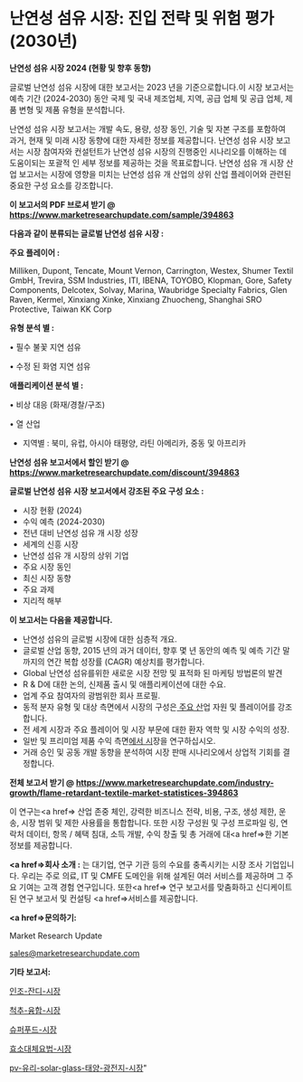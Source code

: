 # 난연성 섬유 시장: 진입 전략 및 위험 평가(2030년)

<strong>난연성 섬유 시장 2024 (현황 및 향후 동향)</strong>

글로벌 난연성 섬유 시장에 대한 보고서는 2023 년을 기준으로합니다.이 시장 보고서는 예측 기간 (2024-2030) 동안 국제 및 국내 제조업체, 지역, 공급 업체 및 공급 업체, 제품 변형 및 제품 유형을 분석합니다.

난연성 섬유 시장 보고서는 개발 속도, 용량, 성장 동인, 기술 및 자본 구조를 포함하여 과거, 현재 및 미래 시장 동향에 대한 자세한 정보를 제공합니다. 난연성 섬유 시장 보고서는 시장 참여자와 컨설턴트가 난연성 섬유 시장의 진행중인 시나리오를 이해하는 데 도움이되는 포괄적 인 세부 정보를 제공하는 것을 목표로합니다. 난연성 섬유 개 시장 산업 보고서는 시장에 영향을 미치는 난연성 섬유 개 산업의 상위 산업 플레이어와 관련된 중요한 구성 요소를 강조합니다.



<strong>이 보고서의 PDF 브로셔 받기 @ <a href=https://www.marketresearchupdate.com/sample/394863>https://www.marketresearchupdate.com/sample/394863</a></strong>



<strong>다음과 같이 분류되는 글로벌 난연성 섬유 시장 :</strong>



<strong>주요 플레이어 :</strong>

Milliken, Dupont, Tencate, Mount Vernon, Carrington, Westex, Shumer Textil GmbH, Trevira, SSM Industries, ITI, IBENA, TOYOBO, Klopman, Gore, Safety Components, Delcotex, Solvay, Marina, Waubridge Specialty Fabrics, Glen Raven, Kermel, Xinxiang Xinke, Xinxiang Zhuocheng, Shanghai SRO Protective, Taiwan KK Corp



<strong>유형 분석 별 :</strong>

• 필수 불꽃 지연 섬유

• 수정 된 화염 지연 섬유



<strong>애플리케이션 분석 별 :</strong>

• 비상 대응 (화재/경찰/구조)

• 열 산업

<ul>
  <li>지역별 : 북미, 유럽, 아시아 태평양, 라틴 아메리카, 중동 및 아프리카</li>
</ul>


<strong>난연성 섬유 보고서에서 할인 받기 @ <a href=https://www.marketresearchupdate.com/discount/394863>https://www.marketresearchupdate.com/discount/394863</a></strong>



<strong>글로벌 난연성 섬유 시장 보고서에서 강조된 주요 구성 요소 :</strong>
<ul>
  <li>시장 현황 (2024)</li>
  <li>수익 예측 (2024-2030)</li>
  <li>전년 대비 난연성 섬유 개 시장 성장</li>
  <li>세계의 신흥 시장</li>
  <li>난연성 섬유 개 시장의 상위 기업</li>
  <li>주요 시장 동인</li>
  <li>최신 시장 동향</li>
  <li>주요 과제</li>
  <li>지리적 해부</li>
</ul>


<strong>이 보고서는 다음을 제공합니다.</strong>
<ul>
  <li>난연성 섬유의 글로벌 시장에 대한 심층적 개요.</li>
  <li>글로벌 산업 동향, 2015 년의 과거 데이터, 향후 몇 년 동안의 예측 및 예측 기간 말까지의 연간 복합 성장률 (CAGR) 예상치를 평가합니다.</li>
  <li>Global 난연성 섬유를위한 새로운 시장 전망 및 표적화 된 마케팅 방법론의 발견</li>
  <li>R &amp; D에 대한 논의, 신제품 출시 및 애플리케이션에 대한 수요.</li>
  <li>업계 주요 참여자의 광범위한 회사 프로필.</li>
  <li>동적 분자 유형 및 대상 측면에서 시장의 구성은<a href=> 주요 산</a>업 자원 및 플레이어를 강조합니다.</li>
  <li>전 세계 시장과 주요 플레이어 및 시장 부문에 대한 환자 역학 및 시장 수익의 성장.</li>
  <li>일반 및 프리미엄 제품 수익 측면<a href=>에서 시</a>장을 연구하십시오.</li>
  <li>거래 승인 및 공동 개발 동향을 분석하여 시장 판매 시나리오에서 상업적 기회를 결정합니다.</li>
</ul>



<strong>전체 보고서 받기 @ <a href=https://www.marketresearchupdate.com/industry-growth/flame-retardant-textile-market-statistices-394863>https://www.marketresearchupdate.com/industry-growth/flame-retardant-textile-market-statistices-394863</a></strong>

이 연구는<a href=> 산업 존중</a> 체인, 강력한 비즈니스 전략, 비용, 구조, 생성 제한, 운송, 시장 범위 및 제한 사용률을 통합합니다. 또한 시장 구성원 및 구성 프로파일 링, 연락처 데이터, 항목 / 혜택 침대, 소득 개발, 수익 창출 및 총 거래에 대<a href=>한 기본 </a>정보를 제공합니다.



<strong><a href=>회사 소</a>개 :</strong>
는 대기업, 연구 기관 등의 수요를 충족시키는 시장 조사 기업입니다. 우리는 주로 의료, IT 및 CMFE 도메인을 위해 설계된 여러 서비스를 제공하며 그 주요 기여는 고객 경험 연구입니다. 또한<a href=> 연구 보</a>고서를 맞춤화하고 신디케이트 된 연구 보고서 및 컨설팅 <a href=>서비스</a>를 제공합니다.



<strong><a href=>문의하기:</a></strong>

Market Research Update

sales@marketresearchupdate.com



<strong>기타 보고서:</strong>

<a href=https://www.linkedin.com/pulse/인조-잔디-시장-동향-및-성장-전망-consumer-connection-chronicles-24-/>인조-잔디-시장</a>

<a href=https://www.linkedin.com/pulse/척추-융합-시장-동향-및-성장-전망-analytics-avenue-adventures-24-ana-pdunf/>척추-융합-시장</a>

<a href=https://www.linkedin.com/pulse/슈퍼푸드-시장-규모-및-성장-2023-trend-tracking-tips-360-analysis-1yilf/>슈퍼푸드-시장</a>

<a href=https://www.linkedin.com/pulse/효소대체요법-시장-규모-및-성장-2023-survey-spotlight-pro-24-analysis-kachf/>효소대체요법-시장</a>

<a href=https://www.linkedin.com/pulse/pv-유리-solar-glass-태양-광전지-시장-진입-전략-및-위험-lx43f/>pv-유리-solar-glass-태양-광전지-시장</a>"
